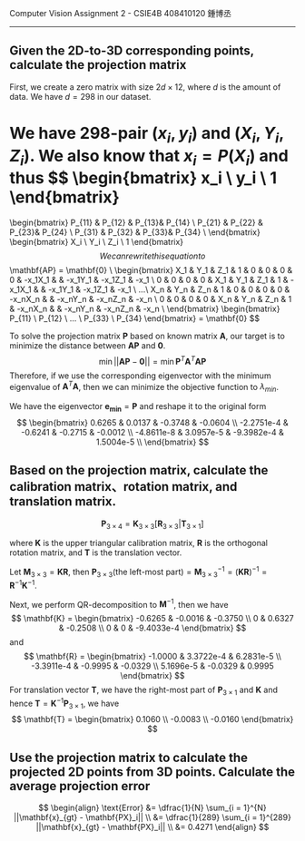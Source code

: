 Computer Vision Assignment 2 \- CSIE4B 408410120 鍾博丞

---

## Given the 2D-to-3D corresponding points, calculate the projection matrix

First, we create a zero matrix with size $2d \times 12$, where $d$ is the amount of data. We have $d=298$ in our dataset.

We have 298-pair $(x_i, y_i)$ and $(X_i, Y_i, Z_i)$. We also know that $x_i=P(X_i)$ and thus
$$
\begin{bmatrix}
	x_i \\ y_i \\ 1
\end{bmatrix}
=
\begin{bmatrix}
	P_{11} & P_{12} & P_{13}& P_{14} \\
	P_{21} & P_{22} & P_{23}& P_{24} \\
	P_{31} & P_{32} & P_{33}& P_{34} \\
\end{bmatrix}
\begin{bmatrix}
	X_i \\ Y_i \\ Z_i \\ 1
\end{bmatrix}
$$
We can rewrite this equation to
$$
\mathbf{AP} = \mathbf{0} \\
\begin{bmatrix}
	X_1 & Y_1 & Z_1 & 1 & 0 & 0 & 0 & 0 & -x_1X_1 & & -x_1Y_1 & -x_1Z_1 & -x_1 \\
	0 & 0 & 0 & 0 & X_1 & Y_1 & Z_1 & 1 & -x_1X_1 & & -x_1Y_1 & -x_1Z_1 & -x_1 \\
	...\\
	X_n & Y_n & Z_n & 1 & 0 & 0 & 0 & 0 & -x_nX_n & & -x_nY_n & -x_nZ_n & -x_n \\
	0 & 0 & 0 & 0 & X_n & Y_n & Z_n & 1 & -x_nX_n & & -x_nY_n & -x_nZ_n & -x_n \\
\end{bmatrix}
\begin{bmatrix}
	P_{11} \\ P_{12} \\ ... \\ P_{33} \\ P_{34}
\end{bmatrix}
= \mathbf{0}
$$


To solve the projection matrix $\mathbf{P}$ based on known matrix $\mathbf{A}$, our target is to minimize the distance between $\mathbf{AP}$ and $\mathbf{0}$.
$$
\min ||\mathbf{AP} - \mathbf{0}|| = \min \mathbf{P}^T\mathbf{A}^T\mathbf{AP}
$$
 Therefore, if we use the corresponding eigenvector with the minimum eigenvalue of $\mathbf{A}^T\mathbf{A}$, then we can minimize the objective function to $\lambda_{min}$.

We have the eigenvector $\mathbf{e_{min}} = \mathbf{P}$ and reshape it to the original form
$$
\begin{bmatrix}
	0.6265 & 0.0137 & -0.3748 & -0.0604 \\
   -2.2751e-4 & -0.6241 & -0.2715 & -0.0012 \\
   -4.8611e-8 & 3.0957e-5 & -9.3982e-4 & 1.5004e-5 \\
\end{bmatrix}
$$

## Based on the projection matrix, calculate the calibration matrix、rotation matrix, and translation matrix.

$$
\mathbf{P}_{3 \times 4} = \mathbf{K}_{3 \times 3} [\mathbf{R}_{3 \times 3} | \mathbf{T}_{3 \times 1}]
$$

where $\mathbf{K}$ is the upper triangular calibration matrix, $\mathbf{R}$ is the orthogonal rotation matrix, and $\mathbf{T}$ is the translation vector.

Let $\mathbf{M}_{3 \times 3} = \mathbf{KR}$, then $\mathbf{P}_{3 \times 3} \text{(the left-most part)}= \mathbf{M}_{3 \times 3}^{-1} = (\mathbf{KR})^{-1} = \mathbf{R}^{-1}\mathbf{K}^{-1}$.

Next, we perform QR-decomposition to $\mathbf{M}^{-1}$, then we have
$$
\mathbf{K} = 
\begin{bmatrix}
	-0.6265 & -0.0016 & -0.3750 \\
          0 &  0.6327 & -0.2508 \\
          0 &       0 & -9.4033e-4
\end{bmatrix}
$$
and 
$$
\mathbf{R} = 
\begin{bmatrix}
	-1.0000 &  3.3722e-4 & 6.2831e-5 \\
   	-3.3911e-4 & -0.9995 &  -0.0329 \\
     5.1696e-5 &  -0.0329 &  0.9995
\end{bmatrix}
$$
For translation vector $\mathbf{T}$, we have the right-most part of $\mathbf{P}_{3 \times 1}$ and $\mathbf{K}$ and hence $\mathbf{T} = \mathbf{K}^{-1} \mathbf{P}_{3 \times 1}$, we have
$$
\mathbf{T} = 
\begin{bmatrix}
	0.1060 \\ -0.0083 \\ -0.0160
\end{bmatrix}
$$

## Use the projection matrix to calculate the projected 2D points from 3D points. Calculate the average projection error

$$
\begin{align}
	\text{Error} &= \dfrac{1}{N} \sum_{i = 1}^{N} ||\mathbf{x}_{gt} - \mathbf{PX}_i|| \\
	&= \dfrac{1}{289} \sum_{i = 1}^{289} ||\mathbf{x}_{gt} - \mathbf{PX}_i|| \\
	&= 0.4271
\end{align}
$$

